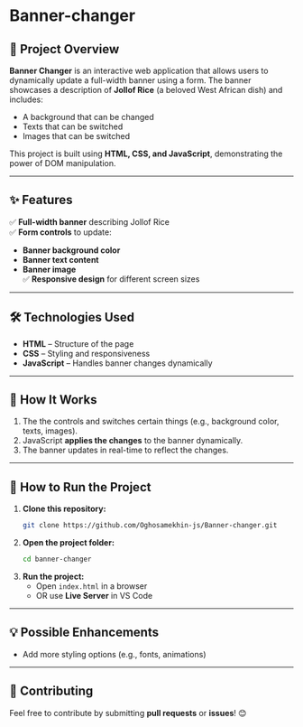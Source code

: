 # Banner-changer

## 📌 Project Overview  
**Banner Changer** is an interactive web application that allows users to dynamically update a full-width banner using a form. The banner showcases a description of **Jollof Rice** (a beloved West African dish) and includes:  
- A background that can be changed  
- Texts that can be switched  
- Images that can be switched  

This project is built using **HTML, CSS, and JavaScript**, demonstrating the power of DOM manipulation.  

---

## ✨ Features  
✅ **Full-width banner** describing Jollof Rice  
✅ **Form controls** to update:  
   - **Banner background color**  
   - **Banner text content**  
   - **Banner image**   
✅ **Responsive design** for different screen sizes  

---

## 🛠️ Technologies Used  
- **HTML** – Structure of the page  
- **CSS** – Styling and responsiveness  
- **JavaScript** – Handles banner changes dynamically  

---

## 🚀 How It Works  
1. The the controls and switches certain things (e.g., background color, texts, images).  
2. JavaScript **applies the changes** to the banner dynamically.  
3. The banner updates in real-time to reflect the changes.  

---

## 🔧 How to Run the Project  
1. **Clone this repository:**  
   ```sh
   git clone https://github.com/Oghosamekhin-js/Banner-changer.git
   ```
2. **Open the project folder:**  
   ```sh
   cd banner-changer
   ```
3. **Run the project:**  
   - Open `index.html` in a browser  
   - OR use **Live Server** in VS Code  

---

## 💡 Possible Enhancements   
- Add more styling options (e.g., fonts, animations)  

---

## 💬 Contributing  
Feel free to contribute by submitting **pull requests** or **issues**! 😊  
